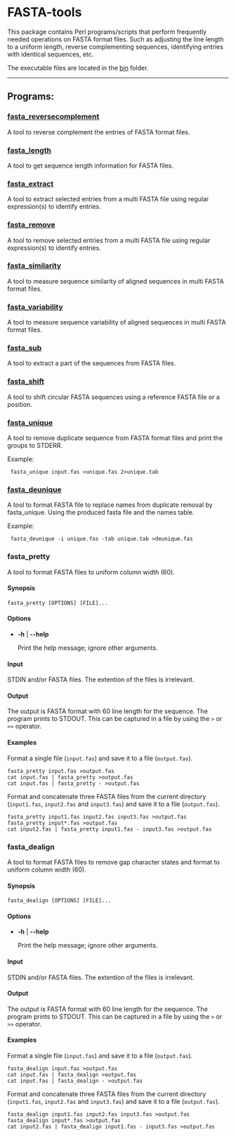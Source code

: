 # FASTA-tools

This package contains Perl programs/scripts that perform frequently
needed operations on FASTA format files. Such as adjusting the line
length to a uniform length, reverse complementing sequences,
identifying entries with identical sequences, etc.

The executable files are located in the [bin](bin) folder.


------------------------------------
## Programs:

### [fasta_reversecomplement](bin/fasta_reversecomplement)

A tool to reverse complement the entries of FASTA format files.

### [fasta_length](bin/fasta_length)

A tool to get sequence length information for FASTA files.

### [fasta_extract](bin/fasta_extract)

A tool to extract selected entries from a multi FASTA file
using regular expression(s) to identify entries.

### [fasta_remove](bin/fasta_remove)

A tool to remove selected entries from a multi FASTA file
using regular expression(s) to identify entries.

### [fasta_similarity](bin/fasta_similarity)

A tool to measure sequence similarity of aligned sequences in multi
FASTA format files.

### [fasta_variability](bin/fasta_variability)

A tool to measure sequence variability of aligned sequences in multi
FASTA format files.

### [fasta_sub](bin/fasta_sub)

A tool to extract a part of the sequences from FASTA files.

### [fasta_shift](bin/fasta_shift)

A tool to shift circular FASTA sequences using 
a reference FASTA file or a position.

### [fasta_unique](bin/fasta_unique)

A tool to remove duplicate sequence from FASTA format files and
print the groups to STDERR.

Example:

     fasta_unique input.fas >unique.fas 2>unique.tab

### [fasta_deunique](bin/fasta_deunique)

A tool to format FASTA file to replace names from duplicate removal
by fasta_unique. Using the produced fasta file and the names table.

Example:

     fasta_deunique -i unique.fas -tab unique.tab >deunique.fas


### fasta\_pretty

A tool to format FASTA files to uniform column width (60).

#### Synopsis

    fasta_pretty [OPTIONS] [FILE]...

#### Options

- __\-h__ | __\--help__

    Print the help message; ignore other arguments.

#### Input

STDIN and/or FASTA files.
The extention of the files is irrelevant.

#### Output

The output is FASTA format with 60 line length for the sequence. 
The program prints to STDOUT.
This can be captured in a file by using the `>` or `>>` operator.

#### Examples

Format a single file (`input.fas`) and save it to a file (`output.fas`).

    fasta_pretty input.fas >output.fas
    cat input.fas | fasta_pretty >output.fas
    cat input.fas | fasta_pretty - >output.fas

Format and concatenate three FASTA files from the current directory
(`input1.fas`, `input2.fas` and `input3.fas`) and save it to a file (`output.fas`).

    fasta_pretty input1.fas input2.fas input3.fas >output.fas
    fasta_pretty input*.fas >output.fas
    cat input2.fas | fasta_pretty input1.fas - input3.fas >output.fas

### fasta\_dealign

A tool to format FASTA files to remove gap character states and format
to uniform column width (60).

#### Synopsis

    fasta_dealign [OPTIONS] [FILE]...

#### Options

- __\-h__ | __\--help__

    Print the help message; ignore other arguments.

#### Input

STDIN and/or FASTA files.
The extention of the files is irrelevant.

#### Output

The output is FASTA format with 60 line length for the sequence.
The program prints to STDOUT.
This can be captured in a file by using the `>` or `>>` operator.

#### Examples

Format a single file (`input.fas`) and save it to a file
(`output.fas`).

    fasta_dealign input.fas >output.fas
    cat input.fas | fasta_dealign >output.fas
    cat input.fas | fasta_dealign - >output.fas

Format and concatenate three FASTA files from the current directory
(`input1.fas`, `input2.fas` and `input3.fas`) and save it to a file
(`output.fas`).

    fasta_dealign input1.fas input2.fas input3.fas >output.fas
    fasta_dealign input*.fas >output.fas
    cat input2.fas | fasta_dealign input1.fas - input3.fas >output.fas



